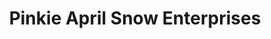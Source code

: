 ---
title: "Pinkie April Snow Enterprises"
url: /chicago/pinkie-april-snow-enterprises/
shop: ticket
---